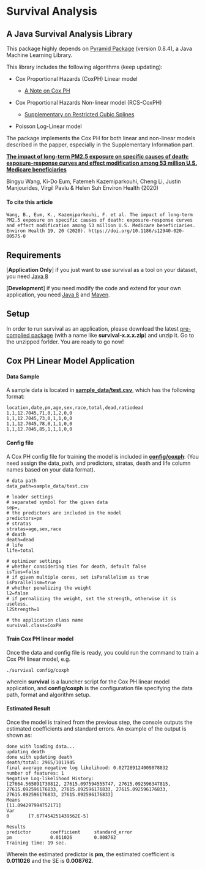 # Survival Analysis

## A Java Survival Analysis Library

This package highly depends on [Pyramid Package](https://github.com/cheng-li/pyramid) (version 0.8.4), a Java Machine Learning Library.

This library includes the following algorithms (keep updating):

* Cox Proportional Hazards (CoxPH) Linear model
  * [A Note on Cox PH](http://rainicy.github.io/docs/survival/Cox.pdf)

* Cox Proportional Hazards Non-linear model (RCS-CoxPH)
  * [Supplementary on Restricted Cubic Splines](https://static-content.springer.com/esm/art%3A10.1186%2Fs12940-020-00575-0/MediaObjects/12940_2020_575_MOESM1_ESM.docx)
  
* Poisson Log-Linear model 

The package implements the Cox PH for both linear and non-linear models described in the papper, especially in the Supplementary Information part.

[**The impact of long-term PM2.5 exposure on specific causes of death: exposure-response curves and effect modification among 53 million U.S. Medicare beneficiaries**](https://link.springer.com/article/10.1186/s12940-020-00575-0)

Bingyu Wang, Ki-Do Eum, Fatemeh Kazemiparkouhi, Cheng Li, Justin Manjourides, Virgil Pavlu & Helen Suh 
Environ Health (2020)

#### To cite this article
```
Wang, B., Eum, K., Kazemiparkouhi, F. et al. The impact of long-term PM2.5 exposure on specific causes of death: exposure-response curves and effect modification among 53 million U.S. Medicare beneficiaries. Environ Health 19, 20 (2020). https://doi.org/10.1186/s12940-020-00575-0
```

## Requirements
[**Application Only**] if you just want to use survival as a tool on your dataset, you need [Java 8](https://www.oracle.com/java/technologies/javase-jdk8-downloads.html)

[**Development**] if you need modify the code and extend for your own application, you need [Java 8](https://www.oracle.com/java/technologies/javase-jdk8-downloads.html) and [Maven](https://maven.apache.org/).

## Setup
In order to run survival as an application, please download the latest [pre-complied package](https://github.com/Rainicy/survival/releases/) (with a name like **survival-x.x.x.zip**) and unzip it. Go to the unzipped forlder. You are ready to go now!

## Cox PH Linear Model Application

#### Data Sample
A sample data is located in [**sample_data/test.csv**](https://github.com/Rainicy/survival/blob/master/sample_data/test.csv), which has the following format:
```
location,date,pm,age,sex,race,total,dead,ratiodead
1,1,12.7045,71,0,1,2,0,0
1,1,12.7045,73,0,1,1,0,0
1,1,12.7045,78,0,1,1,0,0
1,1,12.7045,85,1,1,1,0,0
```

#### Config file
A Cox PH config file for training the model is included in [**config/coxph**](https://github.com/Rainicy/survival/blob/master/config/coxph): (You need assign the data_path, and predictors, stratas, death and life column names based on your data format).
```
# data path
data_path=sample_data/test.csv

# loader settings
# separated symbol for the given data
sep=,
# the predictors are included in the model
predictors=pm
# stratas
stratas=age,sex,race
# death
death=dead
# life
life=total

# optimizer settings
# whether considering ties for death, default false
isTies=false
# if given multiple cores, set isParallelism as true
isParallelism=true
# whether penalizing the weight
l2=false
# if pernalizing the weight, set the strength, otherwise it is useless.
l2Strength=1

# the application class name
survival.class=CoxPH
```

#### Train Cox PH linear model
Once the data and config file is ready, you could run the command to train a Cox PH linear model, e.g. 
```
./survival config/coxph
```
wherein __survival__ is a launcher script for the Cox PH linear model application, and __config/coxph__ is the configuration file specifying the data path, format and algorithm setup. 

#### Estimated Result
Once the model is trained from the previous step, the console outputs the estimated coefficients and standard errors. An example of the output is shown as:
```
done with loading data...
updating death
done with updating death
death/total: 2965/1011945
final average negative log likelihood: 0.027289124009878832
number of features: 1
Negative Log-likelihood History:
[27664.565091730812, 27615.097594555747, 27615.092596347815, 27615.092596176833, 27615.092596176833, 27615.092596176833, 27615.092596176833, 27615.092596176833]
Means
[11.094297994752171]
Var
0       [7.677454251439562E-5]

Results
predictor       coefficient     standard_error
pm              0.011026        0.008762
Training time: 19 sec.
```
Wherein the estimated predictor is __pm__, the estimated coefficient is __0.011026__ and the SE is __0.008762__.
